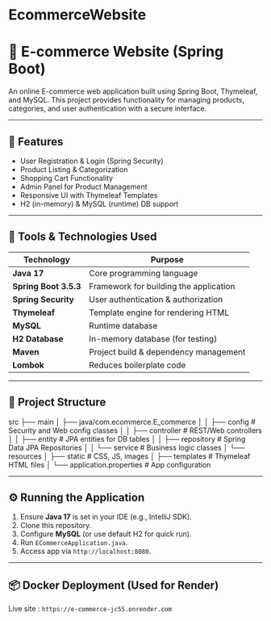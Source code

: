 # EcommerceWebsite
# 🛒 E-commerce Website (Spring Boot)

An online E-commerce web application built using Spring Boot, Thymeleaf, and MySQL. This project provides functionality for managing products, categories, and user authentication with a secure interface.

---

## 🚀 Features
- User Registration & Login (Spring Security)
- Product Listing & Categorization
- Shopping Cart Functionality
- Admin Panel for Product Management
- Responsive UI with Thymeleaf Templates
- H2 (in-memory) & MySQL (runtime) DB support

---

## 🧰 Tools & Technologies Used
| Technology            | Purpose                                 |
|-----------------------|-----------------------------------------|
| **Java 17**           | Core programming language               |
| **Spring Boot 3.5.3** | Framework for building the application  |
| **Spring Security**   | User authentication & authorization     |
| **Thymeleaf**         | Template engine for rendering HTML      |
| **MySQL**             | Runtime database                        |
| **H2 Database**       | In-memory database (for testing)        |
| **Maven**             | Project build & dependency management   |
| **Lombok**            | Reduces boilerplate code                |

---

## 📁 Project Structure
src
├── main
│ ├── java/com.ecommerce.E_commerce
│ │ ├── config # Security and Web config classes
│ │ ├── controller # REST/Web controllers
│ │ ├── entity # JPA entities for DB tables
│ │ ├── repository # Spring Data JPA Repositories
│ │ └── service # Business logic classes
│ └── resources
│ ├── static # CSS, JS, images
│ ├── templates # Thymeleaf HTML files
│ └── application.properties # App configuration



---

## ⚙️ Running the Application

1. Ensure **Java 17** is set in your IDE (e.g., IntelliJ SDK).
2. Clone this repository.
3. Configure **MySQL** (or use default H2 for quick run).
4. Run `ECommerceApplication.java`.
5. Access app via `http://localhost:8080`.

---
## 📦 Docker Deployment (Used for Render)

Live site : `https://e-commerce-jc55.onrender.com`
